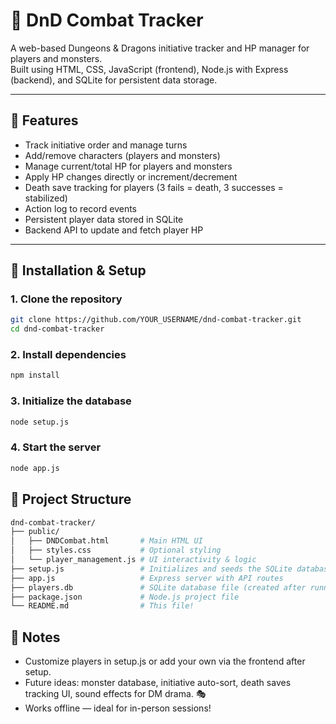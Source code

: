 # 🐉 DnD Combat Tracker

A web-based Dungeons & Dragons initiative tracker and HP manager for players and monsters. <br> Built using HTML, CSS, JavaScript (frontend), Node.js with Express (backend), and SQLite for persistent data storage.

---

## 📂 Features

- Track initiative order and manage turns
- Add/remove characters (players and monsters)
- Manage current/total HP for players and monsters
- Apply HP changes directly or increment/decrement
- Death save tracking for players (3 fails = death, 3 successes = stabilized)
- Action log to record events
- Persistent player data stored in SQLite
- Backend API to update and fetch player HP

---

## 🚀 Installation & Setup

### 1. Clone the repository

```bash
git clone https://github.com/YOUR_USERNAME/dnd-combat-tracker.git
cd dnd-combat-tracker
```

### 2. Install dependencies
```bash
npm install
```

### 3. Initialize the database
```bash
node setup.js
```

### 4. Start the server
```bash
node app.js
```

## 📁 Project Structure
```graphql
dnd-combat-tracker/
├── public/
│   ├── DNDCombat.html       # Main HTML UI
│   ├── styles.css           # Optional styling
│   └── player_management.js # UI interactivity & logic
├── setup.js                 # Initializes and seeds the SQLite database
├── app.js                   # Express server with API routes
├── players.db               # SQLite database file (created after running setup)
├── package.json             # Node.js project file
└── README.md                # This file!
```

## 🧠 Notes
- Customize players in setup.js or add your own via the frontend after setup.
- Future ideas: monster database, initiative auto-sort, death saves tracking UI, sound effects for DM drama. 🎭
- Works offline — ideal for in-person sessions!
